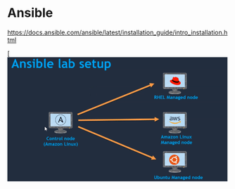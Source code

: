 # Ansible


https://docs.ansible.com/ansible/latest/installation_guide/intro_installation.html
 

[![Image](https://github.com/IAmZero247/Ansible-Notes/blob/main/00_lab-env-setup/lab.jpg.bmp)
